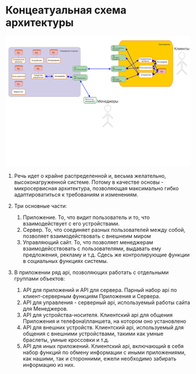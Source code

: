 # Концеатуальная схема архитектуры
![Концептуальная схема](FirstArc.svg "Концептуальная схема")

1. Речь идет о крайне распределенной и, весьма желательно, высоконагруженной системе. Потому в качестве основы - микросервисная архитектура, позволяющая максимально гибко адаптироватиться к требованиям и изменениям. 
2. Три основные части:
    1. Приложение. То, что видит пользователь и то, что взаимодействует с его устройствами.
    2. Сервер. То, что соединяет разных пользователей между собой, позволяет взаимодействовать с внешнеим миром
    3. Управляющий сайт. То, что позволяет менеджерам взаимодейсствовать с пользователями, выдавать ему предложения, рекламу и т.д. Сдесь же контролирующие функции в социальных функциях системы.

3. В приложении ряд api, позволяющих работать с отдельными группами объектов:
    1. API для приложений и API для сервера. Парный набор api по клиент-серверным функциям Приложения и Сервера.
    2. API для управления - серверный api, используемый работы сайта для Менеджеров.
    3. API для устройства-носителя. Клиентский api для общения Приложения и телефона\планшета, на котором оно установлено
    4. API для внешних устройств. Клиентский api, используемый для общения с внешними устройствами, такими как умные браслеты, умные кроссовки и т.д.
    5. API для иных приложений. Клиентский api, включающий в себя набор функций по обмену информации с иными приложениями, как нашими, так и сторонними, ежели необходимо забирать информацию из них.
